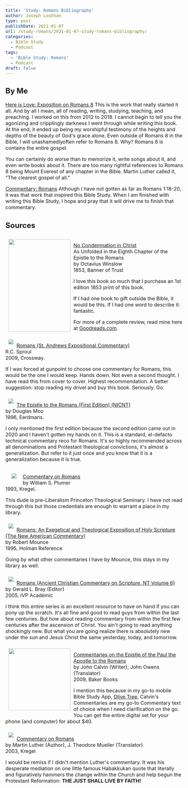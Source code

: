 ```yaml
---
title: 'Study: Romans Bibliography'
author: Joseph Louthan
type: post
publishDate: 2021-01-07
url: /study-romans/2021-01-07-study-romans-bibliography/
categories:
  - Bible Study
  - Podcast
tags:
  - 'Bible Study: Romans'
  - Podcast
draft: false
---
```


<style type="text/css">
  body{
  font-size: 12pt;
}
</style>

## By Me

[Here is Love: Exposition on Romans 8](/tags/here-is-love/) This is the work that really started it all. And by all I mean, all of reading, writing, studying, teaching, and preaching. I worked on this from 2012 to 2018.  I cannot begin to tell you the agonizing and cripplingly darkness I went through while writing this book. At the end, it ended up being my worshipful testimony of the heights and depths of the beauty of God's grace alone.  Even outside of Romans 8 in the Bible, I will unashamedlyoften refer to Romans 8. Why? Romans 8 is contains the entire gospel.

You can certainly do worse than to memorize it, write songs about it, and even write books about it.  There are too many rightful references to Romans 8 being Mount Everest of any chapter in the Bible.  Martin Luther called it, "The clearest gospel of all."

[Commentary: Romans](/tags/commentary-romans/) Although I have not gotten as far as Romans 1:18-20, it was that work that inspired this Bible Study.  When I am finished with writing this Bible Study, I hope and pray that it will drive me to finish that commentary.

## Sources

<a href="https://banneroftruth.org/us/store/sermons-and-expositions/no-condemnation-in-christ/"><img src="https://3r98nw2w9uto3s66qn2k1ho2-wpengine.netdna-ssl.com/wp-content/uploads/sites/2/2013/05/No-Condemnation-front.jpg" width="200" height="300" style="float: left;padding: 10px;">  
No Condemnation in Christ</a>  
As Unfolded in the Eighth Chapter of the Epistle to the Romans  
by Octavius Winslow  
1853, Banner of Trust

I love this book so much that I purchase an 1st edition 1853 print of this book.

If I had one book to gift outside the Bible, it would be this. If I had one word to describe it: fantastic.

For more of a complete review, read mine here at [Goodreads.com](https://www.goodreads.com/review/show/134527292).

<p style="clear:both;">

<a href="https://www.amazon.com/dp/1642891886/ref=as_li_ss_il?psc=1&pd_rd_i=1642891886&pd_rd_w=i6r9R&pf_rd_p=45e679f6-d55f-4626-99ea-f1ec7720af94&pd_rd_wg=LUfcC&pf_rd_r=4P6NWN2W4FPDGYNGRMBM&pd_rd_r=0f7acbe3-4027-40e9-8983-869ebaf8ba16&spLa=ZW5jcnlwdGVkUXVhbGlmaWVyPUEyT0Q4Rk42VUozWFhMJmVuY3J5cHRlZElkPUEwNjk5NzcyM0Q0MzFJQ1ROODU2SiZlbmNyeXB0ZWRBZElkPUEwNzc5NjkyM1BZSVBSRUdSWFU5ViZ3aWRnZXROYW1lPXNwX2RldGFpbCZhY3Rpb249Y2xpY2tSZWRpcmVjdCZkb05vdExvZ0NsaWNrPXRydWU%3D&linkCode=li3&tag=theologicus-20&linkId=1cfeaea22958961af0624cac987dcd95&language=en_US" target="_blank"><img border="0" src="https://ws-na.amazon-adsystem.com/widgets/q?_encoding=UTF8&ASIN=1642891886&Format=_SL250_&ID=AsinImage&MarketPlace=US&ServiceVersion=20070822&WS=1&tag=theologicus-20&language=en_US" style="float: left;padding: 10px;"><img src="https://ir-na.amazon-adsystem.com/e/ir?t=theologicus-20&language=en_US&l=li3&o=1&a=1642891886" width="0" height="0" border="0" alt="" style="float: left;" />  
Romans (St. Andrews Expositional Commentary)</a>  
R.C. Sproul  
2009, Crossway.  

If I was forced at gunpoint to choose one commentary for Romans, this would be the one I would keep. Hands down. Not even a second thought. I have read this from cover to cover. Highest recommendation. A better suggestion: stop reading my drivel and buy this book. Seriously. Go.

<p style="clear:both;">

<a href="https://www.amazon.com/Epistle-Romans-International-Commentary-Testament/dp/0802823173/ref=as_li_ss_il?crid=11PR15B6KFK8G&dchild=1&keywords=douglas+moo+romans+commentary&qid=1611171334&sprefix=Douglas+moo+%2Caps%2C164&sr=8-4&linkCode=li3&tag=theologicus-20&linkId=7d6fa2b8bcf7eda439780c1a3856cfb8&language=en_US" target="_blank"><img border="0" src="https://ws-na.amazon-adsystem.com/widgets/q?_encoding=UTF8&ASIN=0802823173&Format=_SL250_&ID=AsinImage&MarketPlace=US&ServiceVersion=20070822&WS=1&tag=theologicus-20&language=en_US" style="float: left;padding: 10px;"><img src="https://ir-na.amazon-adsystem.com/e/ir?t=theologicus-20&language=en_US&l=li3&o=1&a=0802823173" width="0" height="0" border="0" alt="" style="float: left;" />  
The Epistle to the Romans (First Edition) (NICNT)</a>   
by Douglas Moo  
1996, Eerdmans.  

I only mentioned the first edition because the second edition came out in 2020 and I haven't gotten my hands on it. This is a standard, el-defacto technical commentary reco for Romans. It's so highly recommended across all denominations and Protestant theological convictions, it's almost a generalization. But refer to it just once and you know that it is a generalization because it is true.

<p style="clear:both;">

<a href="https://www.amazon.com/Commentary-Romans-William-Swan-Plumer/dp/0825435439/ref=as_li_ss_il?dchild=1&keywords=0825435439&qid=1611173880&sr=8-1&linkCode=li3&tag=theologicus-20&linkId=24f7590a3af3cdb837c4c6637b63fab5&language=en_US" target="_blank"><img border="0" src="https://ws-na.amazon-adsystem.com/widgets/q?_encoding=UTF8&ASIN=0825435439&Format=_SL250_&ID=AsinImage&MarketPlace=US&ServiceVersion=20070822&WS=1&tag=theologicus-20&language=en_US" style="float: left;padding: 20px;"><img src="https://ir-na.amazon-adsystem.com/e/ir?t=theologicus-20&language=en_US&l=li3&o=1&a=0825435439" width="0" height="0" border="0" alt="" style="float: left;" />   
Commentary on Romans</a>  
by William S. Plumer  
1993, Kregel.  
  
This dude is pre-Liberalism Princeton Theological Seminary. I have not read through this but those credentials are enough to warrant a place in my library.

<p style="clear:both;">

<a href="https://www.amazon.com/Romans-Exegetical-Theological-Exposition-Commentary/dp/080540127X/ref=as_li_ss_il?dchild=1&keywords=Romans+Mounce&qid=1611174269&sr=8-1&linkCode=li3&tag=theologicus-20&linkId=2388612e8b4ca4395dd76cc8c7d5e02a&language=en_US" target="_blank"><img border="0" src="https://ws-na.amazon-adsystem.com/widgets/q?_encoding=UTF8&ASIN=080540127X&Format=_SL250_&ID=AsinImage&MarketPlace=US&ServiceVersion=20070822&WS=1&tag=theologicus-20&language=en_US" style="float: left;padding: 10px;"><img src="https://ir-na.amazon-adsystem.com/e/ir?t=theologicus-20&language=en_US&l=li3&o=1&a=080540127X" width="0" height="0" border="0" alt="" style="float: left;" />  
Romans: An Exegetical and Theological Exposition of Holy Scripture (The New American Commentary)</a>  
by Robert Mounce  
1995, Holman Reference  

Going by what other commentaries I have by Mounce, this stays in my library as well.

<p style="clear:both;">

<a href="https://www.amazon.com/Romans-Ancient-Christian-Commentary-Scripture/dp/083081356X/ref=as_li_ss_il?crid=1F66D6EH2UW9B&dchild=1&keywords=ancient+commentary+on+scripture+romans&qid=1611175242&sprefix=ancient+comm%2Caps%2C171&sr=8-2&linkCode=li3&tag=theologicus-20&linkId=f434c9e181fba0bb9100d79b5b8f539b&language=en_US" target="_blank"><img border="0" src="https://ws-na.amazon-adsystem.com/widgets/q?_encoding=UTF8&ASIN=083081356X&Format=_SL250_&ID=AsinImage&MarketPlace=US&ServiceVersion=20070822&WS=1&tag=theologicus-20&language=en_US" style="float: left;padding: 10px;"><img src="https://ir-na.amazon-adsystem.com/e/ir?t=theologicus-20&language=en_US&l=li3&o=1&a=083081356X" width="0" height="0" border="0" alt="" style="float: left;" />  
Romans (Ancient Christian Commentary on Scripture, NT Volume 6)</a>  
by Gerald L. Bray (Editor)  
2005, IVP Academic  

I think this entire series is an excellent resource to have on hand if you can pony up the scratch.  It's all fine and good to read guys from within the last few centuries. But how about reading commentary from within the first few centuries after the ascension of Christ. You ain't going to read anything shockingly new.  But what you are going realize there is absolutely new under the sun and Jesus Christ the same yesterday, today, and tomorrow.

<p style="clear:both;">

<a href="https://www.amazon.com/Calvins-Commentaries-Vol-John-Calvin/dp/0801013313/ref=as_li_ss_il?crid=3BE112SRHVN47&dchild=1&keywords=calvin+commentary+set&qid=1611178269&sprefix=Calvin+Comm%2Caps%2C169&sr=8-2&linkCode=li3&tag=theologicus-20&linkId=6ec914d2fa99d13f5465bc2a2eece759&language=en_US" target="_blank"><img border="0" src="https://oll-resources.s3.us-east-2.amazonaws.com/oll3/store/titles/537/0037_TP.jpg" width="200" style="float: left;padding: 10px;"><img src="https://ir-na.amazon-adsystem.com/e/ir?t=theologicus-20&language=en_US&l=li3&o=1&a=0801013313" width="0" height="0" border="0" alt="" style="float: left;" />  
Commentaries on the Epistle of the Paul the Apostle to the Romans</a>  
by John Calvin (Writer); John Owens (Translator)  
2009, Baker Books

I mention this because in my go-to mobile Bible Study App, [Olive Tree](https://www.olivetree.com), Calvin's Commentaries are my go-to Commentary text of choice when I need clarification on the go. You can get the entire digital set for your phone (and computer) for about $40.

<p style="clear:both;">

<a href="https://www.amazon.com/Commentary-Romans-Luther-Classic-Commentaries/dp/0825431204/ref=as_li_ss_il?dchild=1&keywords=Martin+Luther+romans&qid=1611176834&sr=8-3&linkCode=li3&tag=theologicus-20&linkId=c2b311be7da18731c47128c29289dbf6&language=en_US" target="_blank"><img border="0" src="https://ws-na.amazon-adsystem.com/widgets/q?_encoding=UTF8&ASIN=0825431204&Format=_SL250_&ID=AsinImage&MarketPlace=US&ServiceVersion=20070822&WS=1&tag=theologicus-20&language=en_US" style="float: left;padding: 10px;"><img src="https://ir-na.amazon-adsystem.com/e/ir?t=theologicus-20&language=en_US&l=li3&o=1&a=0825431204" width="0" height="0" border="0" alt="" style="float: left;" />  
Commentary on Romans</a>  \
by Martin Luther (Author), J. Theodore Mueller (Translator)  
2003, Kregel  

I would be remiss if I didn't mention Luther's commentary. It was his desperate mediation on one little famous Habakkukan quote that literally and figuratively hammers the change within the Church and help begun the Protestant Reformation: **THE JUST SHALL LIVE BY FAITH!**

<p style="clear:both;">